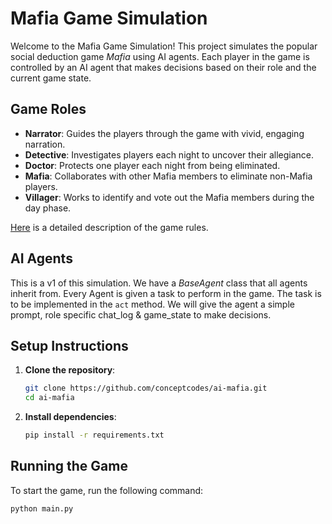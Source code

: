 # Mafia Game Simulation

Welcome to the Mafia Game Simulation! This project simulates the popular social deduction game *Mafia* using AI agents. Each player in the game is controlled by an AI agent that makes decisions based on their role and the current game state.

## Game Roles

- **Narrator**: Guides the players through the game with vivid, engaging narration.
- **Detective**: Investigates players each night to uncover their allegiance.
- **Doctor**: Protects one player each night from being eliminated.
- **Mafia**: Collaborates with other Mafia members to eliminate non-Mafia players.
- **Villager**: Works to identify and vote out the Mafia members during the day phase.

[Here](https://en.wikipedia.org/wiki/Mafia_(party_game)) is a detailed description of the game rules.

## AI Agents
This is a v1 of this simulation. We have a *BaseAgent* class that all agents inherit from. 
Every Agent is given a task to perform in the game. The task is to be implemented in the `act` method.
We will give the agent a simple prompt, role specific chat_log & game_state to make decisions.

## Setup Instructions

1. **Clone the repository**:
    ```sh
    git clone https://github.com/conceptcodes/ai-mafia.git
    cd ai-mafia
    ```

2. **Install dependencies**:
    ```sh
    pip install -r requirements.txt
    ```

## Running the Game

To start the game, run the following command:
```sh
python main.py
```

